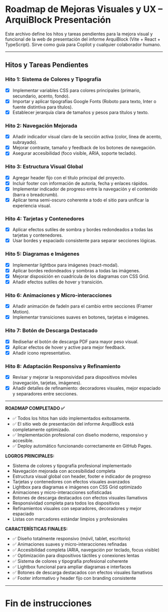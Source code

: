 <!-- Use this file to provide workspace-speci### Hito 8: Adaptación Responsiva y Refinamiento
- [x] Revisar y mejorar la responsividad para dispositivos móviles (navegación, tarjetas, imágenes).
- [x] Añadir detalles de refinamiento: decoradores visuales, mejor espaciado y separadores entre secciones. custom instructions to Copilot. For more details, visit https://code.visualstudio.com/docs/copilot/copilot-customization#_use-a-githubcopilotinstructionsmd-file -->

# Roadmap de Mejoras Visuales y UX – ArquiBlock Presentación

Este archivo define los hitos y tareas pendientes para la mejora visual y funcional de la web de presentación del informe ArquiBlock (Vite + React + TypeScript). Sirve como guía para Copilot y cualquier colaborador humano.

---

## Hitos y Tareas Pendientes

### Hito 1: Sistema de Colores y Tipografía
- [x] Implementar variables CSS para colores principales (primario, secundario, acento, fondo).
- [x] Importar y aplicar tipografías Google Fonts (Roboto para texto, Inter o fuente distintiva para títulos).
- [x] Establecer jerarquía clara de tamaños y pesos para títulos y texto.

### Hito 2: Navegación Mejorada
- [x] Añadir indicador visual claro de la sección activa (color, línea de acento, subrayado).
- [x] Mejorar contraste, tamaño y feedback de los botones de navegación.
- [x] Asegurar accesibilidad (foco visible, ARIA, soporte teclado).

### Hito 3: Estructura Visual Global
- [x] Agregar header fijo con el título principal del proyecto.
- [x] Incluir footer con información de autoría, fecha y enlaces rápidos.
- [x] Implementar indicador de progreso entre la navegación y el contenido (barra o breadcrumb).
- [x] Aplicar tema semi-oscuro coherente a todo el sitio para unificar la experiencia visual.

### Hito 4: Tarjetas y Contenedores
- [x] Aplicar efectos sutiles de sombra y bordes redondeados a todas las tarjetas y contenedores.
- [x] Usar bordes y espaciado consistente para separar secciones lógicas.

### Hito 5: Diagramas e Imágenes
- [x] Implementar lightbox para imágenes (react-modal).
- [x] Aplicar bordes redondeados y sombras a todas las imágenes.
- [x] Mejorar disposición en cuadrícula de los diagramas con CSS Grid.
- [x] Añadir efectos sutiles de hover y transición.

### Hito 6: Animaciones y Micro-interacciones
- [x] Añadir animación de fadeIn para el cambio entre secciones (Framer Motion).
- [x] Implementar transiciones suaves en botones, tarjetas e imágenes.

### Hito 7: Botón de Descarga Destacado
- [x] Rediseñar el botón de descarga PDF para mayor peso visual.
- [x] Aplicar efectos de hover y active para mejor feedback.
- [x] Añadir icono representativo.

### Hito 8: Adaptación Responsiva y Refinamiento
- [x] Revisar y mejorar la responsividad para dispositivos móviles (navegación, tarjetas, imágenes).
- [x] Añadir detalles de refinamiento: decoradores visuales, mejor espaciado y separadores entre secciones.

---

**ROADMAP COMPLETADO ✅**
- ✅ Todos los hitos han sido implementados exitosamente.
- ✅ El sitio web de presentación del informe ArquiBlock está completamente optimizado.
- ✅ Implementación profesional con diseño moderno, responsivo y accesible.
- ✅ Deploy automático funcionando correctamente en GitHub Pages.

**LOGROS PRINCIPALES:**
- Sistema de colores y tipografía profesional implementado
- Navegación mejorada con accesibilidad completa
- Estructura visual global con header, footer e indicador de progreso
- Tarjetas y contenedores con efectos visuales avanzados
- Lightbox para diagramas e imágenes con CSS Grid optimizado
- Animaciones y micro-interacciones sofisticadas
- Botones de descarga destacados con efectos visuales llamativos
- Responsividad completa para todos los dispositivos
- Refinamientos visuales con separadores, decoradores y mejor espaciado
- Listas con marcadores estándar limpios y profesionales

**CARACTERÍSTICAS FINALES:**
- ✅ Diseño totalmente responsivo (móvil, tablet, escritorio)
- ✅ Animaciones suaves y micro-interacciones refinadas
- ✅ Accesibilidad completa (ARIA, navegación por teclado, focus visible)
- ✅ Optimización para dispositivos táctiles y conexiones lentas
- ✅ Sistema de colores y tipografía profesional coherente
- ✅ Lightbox funcional para ampliar diagramas e interfaces
- ✅ Botones de descarga destacados con efectos visuales llamativos
- ✅ Footer informativo y header fijo con branding consistente

---

# Fin de instrucciones
